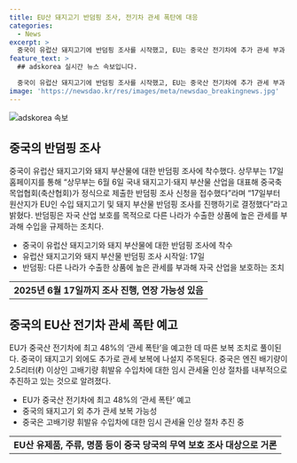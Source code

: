 ```yaml
---
title: EU산 돼지고기 반덤핑 조사, 전기차 관세 폭탄에 대응
categories:
  - News
excerpt: >
  중국이 유럽산 돼지고기에 반덤핑 조사를 시작했고, EU는 중국산 전기차에 추가 관세 부과 예고로 보복 조치를 취할 것으로 풀이된다. 중국 상무부는 17일부터 EU산 돼지고기 반덤핑 조사를 시작했으며, 조사 기간은 2025년 6월 17일까지이지만 필요 시 6개월 연장 가능하다고 밝혔다. 이에 대한 배경으로, EU가 중국산 전기차에 추가 관세 부과를 예고한 것이 있었다. 중국은 돼지고기 외에도 다른 품목에 대한 보복 관세를 검토 중이다. EU산 유제품, 주류, 명품도 중국 당국의 무역 보호 조사 대상에 오르는 것으로 전해졌다.
feature_text: >
  ## adskorea 실시간 뉴스 속보입니다.

  중국이 유럽산 돼지고기에 반덤핑 조사를 시작했고, EU는 중국산 전기차에 추가 관세 부과 예고로 보복 조치를 취할 것으로 풀이된다. 중국 상무부는 17일부터 EU산 돼지고기 반덤핑 조사를 시작했으며, 조사 기간은 2025년 6월 17일까지이지만 필요 시 6개월 연장 가능하다고 밝혔다. 이에 대한 배경으로, EU가 중국산 전기차에 추가 관세 부과를 예고한 것이 있었다. 중국은 돼지고기 외에도 다른 품목에 대한 보복 관세를 검토 중이다. EU산 유제품, 주류, 명품도 중국 당국의 무역 보호 조사 대상에 오르는 것으로 전해졌다.
image: 'https://newsdao.kr/res/images/meta/newsdao_breakingnews.jpg'
---
```


<p><img src="https://newsdao.kr/res/images/meta/newsdao_breakingnews.jpg" alt="adskorea 속보" /></p>

<h2 data-ke-size="size26">중국의 반덤핑 조사</h2>

<p data-ke-size="size16">중국이 유럽산 돼지고기와 돼지 부산물에 대한 반덤핑 조사에 착수했다. 상무부는 17일 홈페이지를 통해 “상무부는 6월 6일 국내 돼지고기·돼지 부산물 산업을 대표해 중국축목업협회(축산협회)가 정식으로 제출한 반덤핑 조사 신청을 접수했다”라며 “17일부터 원산지가 EU인 수입 돼지고기 및 돼지 부산물 반덤핑 조사를 진행하기로 결정했다”라고 밝혔다. 반덤핑은 자국 산업 보호를 목적으로 다른 나라가 수출한 상품에 높은 관세를 부과해 수입을 규제하는 조치다.</p>

<ul>
  <li>중국이 유럽산 돼지고기와 돼지 부산물에 대한 반덤핑 조사에 착수</li>
  <li>유럽산 돼지고기와 돼지 부산물 반덤핑 조사 시작일: 17일</li>
  <li>반덤핑: 다른 나라가 수출한 상품에 높은 관세를 부과해 자국 산업을 보호하는 조치</li>
</ul>

<table>
  <tr>
    <td style="text-align: center; height: 17px;"><b>2025년 6월 17일까지 조사 진행, 연장 가능성 있음</b></td>
  </tr>
</table>

<h2 data-ke-size="size26">중국의 EU산 전기차 관세 폭탄 예고</h2>

<p data-ke-size="size16">EU가 중국산 전기차에 최고 48%의 ‘관세 폭탄’을 예고한 데 따른 보복 조치로 풀이된다. 중국이 돼지고기 외에도 추가로 관세 보복에 나설지 주목된다. 중국은 엔진 배기량이 2.5리터(ℓ) 이상인 고배기량 휘발유 수입차에 대한 임시 관세율 인상 절차를 내부적으로 추진하고 있는 것으로 알려졌다.</p>

<ul>
  <li>EU가 중국산 전기차에 최고 48%의 ‘관세 폭탄’ 예고</li>
  <li>중국의 돼지고기 외 추가 관세 보복 가능성</li>
  <li>중국은 고배기량 휘발유 수입차에 대한 임시 관세율 인상 절차 추진 중</li>
</ul>

<table>
  <tr>
    <td style="text-align: center; height: 17px;"><b>EU산 유제품, 주류, 명품 등이 중국 당국의 무역 보호 조사 대상으로 거론</b></td>
  </tr>
</table>

